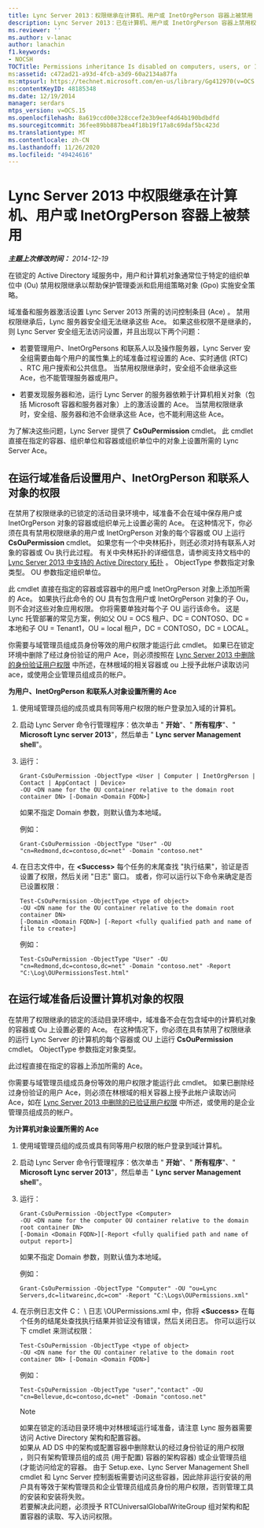 ```yaml
---
title: Lync Server 2013：权限继承在计算机、用户或 InetOrgPerson 容器上被禁用
description: Lync Server 2013：已在计算机、用户或 InetOrgPerson 容器上禁用权限继承。
ms.reviewer: ''
ms.author: v-lanac
author: lanachin
f1.keywords:
- NOCSH
TOCTitle: Permissions inheritance Is disabled on computers, users, or InetOrgPerson containers
ms:assetid: c472ad21-a93d-4fcb-a3d9-60a2134a87fa
ms:mtpsurl: https://technet.microsoft.com/en-us/library/Gg412970(v=OCS.15)
ms:contentKeyID: 48185348
ms.date: 12/19/2014
manager: serdars
mtps_version: v=OCS.15
ms.openlocfilehash: 8a619ccd00e328ccef2e3b9eef4d64b190bdbdfd
ms.sourcegitcommit: 36fee89bb887bea4f18b19f17a8c69daf5bc423d
ms.translationtype: MT
ms.contentlocale: zh-CN
ms.lasthandoff: 11/26/2020
ms.locfileid: "49424616"
---
```

# <a name="permissions-inheritance-is-disabled-on-computers-users-or-inetorgperson-containers-in-lync-server-2013"></a>Lync Server 2013 中权限继承在计算机、用户或 InetOrgPerson 容器上被禁用

<div data-xmlns="http://www.w3.org/1999/xhtml">

<div class="topic" data-xmlns="http://www.w3.org/1999/xhtml" data-msxsl="urn:schemas-microsoft-com:xslt" data-cs="https://msdn.microsoft.com/">

<div data-asp="https://msdn2.microsoft.com/asp">



</div>

<div id="mainSection">

<div id="mainBody">

<span> </span>

_**主题上次修改时间：** 2014-12-19_

在锁定的 Active Directory 域服务中，用户和计算机对象通常位于特定的组织单位中 (Ou) 禁用权限继承以帮助保护管理委派和启用组策略对象 (Gpo) 实施安全策略。

域准备和服务器激活设置 Lync Server 2013 所需的访问控制条目 (Ace) 。 禁用权限继承后，Lync 服务器安全组无法继承这些 Ace。 如果这些权限不是继承的，则 Lync Server 安全组无法访问设置，并且出现以下两个问题：

  - 若要管理用户、InetOrgPersons 和联系人以及操作服务器，Lync Server 安全组需要由每个用户的属性集上的域准备过程设置的 Ace、实时通信 (RTC) 、RTC 用户搜索和公共信息。 当禁用权限继承时，安全组不会继承这些 Ace，也不能管理服务器或用户。

  - 若要发现服务器和池，运行 Lync Server 的服务器依赖于计算机相关对象（包括 Microsoft 容器和服务器对象）上的激活设置的 Ace。 当禁用权限继承时，安全组、服务器和池不会继承这些 Ace，也不能利用这些 Ace。

为了解决这些问题，Lync Server 提供了 **CsOuPermission** cmdlet。 此 cmdlet 直接在指定的容器、组织单位和容器或组织单位中的对象上设置所需的 Lync Server Ace。

<div>

## <a name="set-permissions-for-user-inetorgperson-and-contact-objects-after-running-domain-preparation"></a>在运行域准备后设置用户、InetOrgPerson 和联系人对象的权限

在禁用了权限继承的已锁定的活动目录环境中，域准备不会在域中保存用户或 InetOrgPerson 对象的容器或组织单元上设置必需的 Ace。 在这种情况下，你必须在具有禁用权限继承的用户或 InetOrgPerson 对象的每个容器或 OU 上运行 **CsOuPermission** cmdlet。 如果您有一个中央林拓扑，则还必须对持有联系人对象的容器或 Ou 执行此过程。 有关中央林拓扑的详细信息，请参阅支持文档中的 [Lync Server 2013 中支持的 Active Directory 拓扑](lync-server-2013-supported-active-directory-topologies.md) 。 ObjectType 参数指定对象类型。 OU 参数指定组织单位。

此 cmdlet 直接在指定的容器或容器中的用户或 InetOrgPerson 对象上添加所需的 Ace。 如果执行此命令的 OU 具有包含用户或 InetOrgPerson 对象的子 Ou，则不会对这些对象应用权限。 你将需要单独对每个子 OU 运行该命令。 这是 Lync 托管部署的常见方案，例如父 OU = OCS 租户、DC = CONTOSO、DC = 本地和子 OU = Tenant1，OU = local 租户，DC = CONTOSO，DC = LOCAL。

你需要与域管理员组成员身份等效的用户权限才能运行此 cmdlet。 如果已在锁定环境中删除了经过身份验证的用户 Ace，则必须按照在 [Lync Server 2013 中删除的身份验证用户权限](lync-server-2013-authenticated-user-permissions-are-removed.md) 中所述，在林根域的相关容器或 ou 上授予此帐户读取访问 ace，或使用企业管理员组成员的帐户。

**为用户、InetOrgPerson 和联系人对象设置所需的 Ace**

1.  使用域管理员组的成员或具有同等用户权限的帐户登录加入域的计算机。

2.  启动 Lync Server 命令行管理程序：依次单击 " **开始**"、" **所有程序**"、" **Microsoft Lync server 2013**"，然后单击 " **Lync server Management shell**"。

3.  运行：
    
        Grant-CsOuPermission -ObjectType <User | Computer | InetOrgPerson | Contact | AppContact | Device> 
        -OU <DN name for the OU container relative to the domain root container DN> [-Domain <Domain FQDN>]
    
    如果不指定 Domain 参数，则默认值为本地域。
    
    例如：
    
        Grant-CsOuPermission -ObjectType "User" -OU "cn=Redmond,dc=contoso,dc=net" -Domain "contoso.net"

4.  在日志文件中，在 **\<Success\>** 每个任务的末尾查找 "执行结果"，验证是否设置了权限，然后关闭 "日志" 窗口。 或者，你可以运行以下命令来确定是否已设置权限：
    
        Test-CsOuPermission -ObjectType <type of object> 
        -OU <DN name for the OU container relative to the domain root container DN> 
        [-Domain <Domain FQDN>] [-Report <fully qualified path and name of file to create>]
    
    例如：
    
        Test-CsOuPermission -ObjectType "User" -OU "cn=Redmond,dc=contoso,dc=net" -Domain "contoso.net" -Report "C:\Log\OUPermissionsTest.html"

</div>

<div>

## <a name="set-permissions-for-computer-objects-after-running-domain-preparation"></a>在运行域准备后设置计算机对象的权限

在禁用了权限继承的锁定的活动目录环境中，域准备不会在包含域中的计算机对象的容器或 Ou 上设置必要的 Ace。 在这种情况下，你必须在具有禁用了权限继承的运行 Lync Server 的计算机的每个容器或 OU 上运行 **CsOuPermission** cmdlet。 ObjectType 参数指定对象类型。

此过程直接在指定的容器上添加所需的 Ace。

你需要与域管理员组成员身份等效的用户权限才能运行此 cmdlet。 如果已删除经过身份验证的用户 Ace，则必须在林根域的相关容器上授予此帐户读取访问 Ace，如在 [Lync Server 2013 中删除的已验证用户权限](lync-server-2013-authenticated-user-permissions-are-removed.md) 中所述，或使用的是企业管理员组成员的帐户。

**为计算机对象设置所需的 Ace**

1.  使用域管理员组的成员或具有同等用户权限的帐户登录到域计算机。

2.  启动 Lync Server 命令行管理程序：依次单击 " **开始**"、" **所有程序**"、" **Microsoft Lync server 2013**"，然后单击 " **Lync server Management shell**"。

3.  运行：
    
        Grant-CsOuPermission -ObjectType <Computer> 
        -OU <DN name for the computer OU container relative to the domain root container DN> 
        [-Domain <Domain FQDN>][-Report <fully qualified path and name of output report>]
    
    如果不指定 Domain 参数，则默认值为本地域。
    
    例如：
    
        Grant-CsOuPermission -ObjectType "Computer" -OU "ou=Lync Servers,dc=litwareinc,dc=com" -Report "C:\Logs\OUPermissions.xml"

4.  在示例日志文件 C： \\ 日志 \\OUPermissions.xml 中，你将 **\<Success\>** 在每个任务的结尾处查找执行结果并验证没有错误，然后关闭日志。 你可以运行以下 cmdlet 来测试权限：
    
        Test-CsOuPermission -ObjectType <type of object> 
        -OU <DN name for the OU container relative to the domain root container DN> [-Domain <Domain FQDN>]
    
    例如：
    
        Test-CsOuPermission -ObjectType "user","contact" -OU "cn=Bellevue,dc=contoso,dc=net" -Domain "contoso.net"
    
    <div>
    

    > [!NOTE]  
    > 如果在锁定的活动目录环境中对林根域运行域准备，请注意 Lync 服务器需要访问 Active Directory 架构和配置容器。<BR>如果从 AD DS 中的架构或配置容器中删除默认的经过身份验证的用户权限 &nbsp; ，则只有架构管理员组的成员 (用于配置) 容器的架构容器) 或企业管理员组 (才能访问给定的容器。 由于 Setup.exe、Lync Server Management Shell cmdlet 和 Lync Server 控制面板需要访问这些容器，因此除非运行安装的用户具有等效于架构管理员和企业管理员组成员身份的用户权限，否则管理工具的安装和安装将失败。<BR>若要解决此问题，必须授予 RTCUniversalGlobalWriteGroup 组对架构和配置容器的读取、写入访问权限。

    
    </div>

</div>

</div>

<span> </span>

</div>

</div>

</div>


